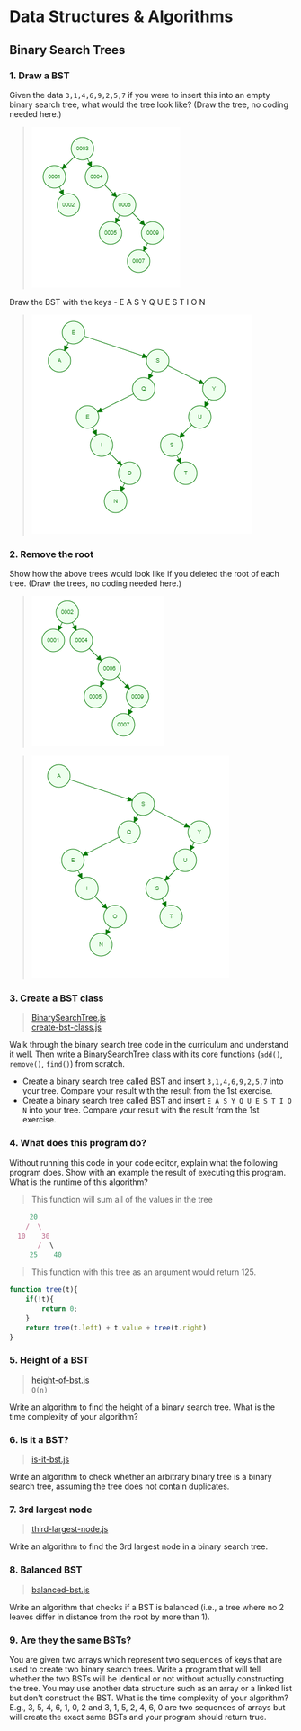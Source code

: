# Data Structures & Algorithms

## Binary Search Trees

### 1. Draw a BST  

Given the data `3,1,4,6,9,2,5,7` if you were to insert this into an empty binary search tree, what would the tree look like? (Draw the tree, no coding needed here.)

  > ![Binary-Search-Tree-1](https://raw.githubusercontent.com/sinsys/dsa-bst/master/img/binary_tree_1.png)  

Draw the BST with the keys - E A S Y Q U E S T I O N  

  > ![Binary-Search-Tree-3](https://raw.githubusercontent.com/sinsys/dsa-bst/master/img/binary_tree_3.png)  

### 2. Remove the root  

Show how the above trees would look like if you deleted the root of each tree. (Draw the trees, no coding needed here.)

  > ![Binary-Search-Tree-1-root-removed](https://raw.githubusercontent.com/sinsys/dsa-bst/master/img/binary_tree_1_root_removed.png)  

  > ![Binary-Search-Tree-3-root-removed](https://raw.githubusercontent.com/sinsys/dsa-bst/master/img/binary_tree_3_root_removed.png)  

### 3. Create a BST class  

  > [BinarySearchTree.js](../master/drills/BinarySearchTree.js)  
  > [create-bst-class.js](../master/drills/create-bst-class.js)  

Walk through the binary search tree code in the curriculum and understand it well. Then write a BinarySearchTree class with its core functions (`add()`, `remove()`, `find()`) from scratch.

 - Create a binary search tree called BST and insert `3,1,4,6,9,2,5,7` into your tree. Compare your result with the result from the 1st exercise.
 - Create a binary search tree called BST and insert `E A S Y Q U E S T I O N` into your tree. Compare your result with the result from the 1st exercise.  

### 4. What does this program do?  

Without running this code in your code editor, explain what the following program does. Show with an example the result of executing this program. What is the runtime of this algorithm?

  > This function will sum all of the values in the tree  

```javascript
     20
    /  \
  10    30
       /  \
     25    40
```  

  > This function with this tree as an argument would return 125.

```javascript
function tree(t){
    if(!t){
        return 0;
    }
    return tree(t.left) + t.value + tree(t.right)
}
```  

### 5. Height of a BST  

  > [height-of-bst.js](../master/drills/height-of-bst.js)  
  > `O(n)`  

Write an algorithm to find the height of a binary search tree. What is the time complexity of your algorithm?

### 6. Is it a BST?  

  > [is-it-bst.js](../master/drills/is-it-bst.js)  
  
Write an algorithm to check whether an arbitrary binary tree is a binary search tree, assuming the tree does not contain duplicates.

### 7. 3rd largest node  

  > [third-largest-node.js](../master/drills/third-largest-node.js)  
  
Write an algorithm to find the 3rd largest node in a binary search tree.

### 8. Balanced BST  

  > [balanced-bst.js](../master/drills/balanced-bst.js)  
  
Write an algorithm that checks if a BST is balanced (i.e., a tree where no 2 leaves differ in distance from the root by more than 1).

### 9. Are they the same BSTs?  

You are given two arrays which represent two sequences of keys that are used to create two binary search trees. Write a program that will tell whether the two BSTs will be identical or not without actually constructing the tree. You may use another data structure such as an array or a linked list but don't construct the BST. What is the time complexity of your algorithm? E.g., 3, 5, 4, 6, 1, 0, 2 and 3, 1, 5, 2, 4, 6, 0 are two sequences of arrays but will create the exact same BSTs and your program should return true.